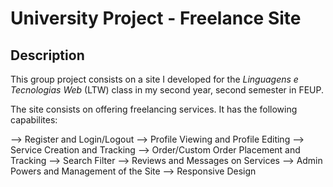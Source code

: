 # University Project - Freelance Site

## Description

This group project consists on a site I developed for the *Linguagens e Tecnologias Web* (LTW) class in my second year, second semester in FEUP.

The site consists on offering freelancing services. It has the following capabilites:

--> Register and Login/Logout
--> Profile Viewing and Profile Editing
--> Service Creation and Tracking
--> Order/Custom Order Placement and Tracking
--> Search Filter
--> Reviews and Messages on Services
--> Admin Powers and Management of the Site
--> Responsive Design
